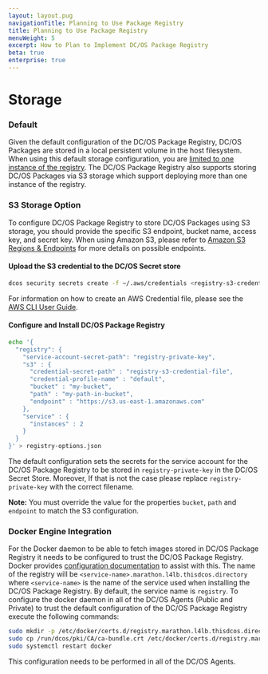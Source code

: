 ```yaml
---
layout: layout.pug
navigationTitle: Planning to Use Package Registry
title: Planning to Use Package Registry
menuWeight: 5
excerpt: How to Plan to Implement DC/OS Package Registry
beta: true
enterprise: true
---
```


# Storage

### Default

Given the default configuration of the DC/OS Package Registry, DC/OS Packages are stored in a local persistent volume in the host filesystem. When using this default storage configuration, you are [limited to one instance of the registry](/1.12/package-registry/limitations/). The DC/OS Package Registry also supports storing DC/OS Packages via S3 storage which support deploying more than one instance of the registry.

### S3 Storage Option

To configure DC/OS Package Registry to store DC/OS Packages using S3 storage, you should provide the specific S3 endpoint, bucket name, access key, and secret key. When using Amazon S3, please refer to [Amazon S3 Regions & Endpoints](https://docs.aws.amazon.com/general/latest/gr/rande.html#s3_region) for more details on possible endpoints.

#### Upload the S3 credential to the DC/OS Secret store

```bash
dcos security secrets create -f ~/.aws/credentials <registry-s3-credential-file>
```

For information on how to create an AWS Credential file, please see the [AWS CLI User Guide](https://docs.aws.amazon.com/cli/latest/userguide/cli-config-files.html).

#### Configure and Install DC/OS Package Registry

```bash
echo '{
  "registry": {
    "service-account-secret-path": "registry-private-key",
    "s3" : {
      "credential-secret-path" : "registry-s3-credential-file",
      "credential-profile-name" : "default",
      "bucket" : "my-bucket",
      "path" : "my-path-in-bucket",
      "endpoint" : "https://s3.us-east-1.amazonaws.com"
    },
    "service" : {
      "instances" : 2
    }
  }
}' > registry-options.json
```

The default configuration sets the secrets for the service account for the DC/OS Package Registry to be stored in `registry-private-key` in the DC/OS Secret Store. Moreover,   If that is not the case please replace `registry-private-key` with the correct filename.

**Note:** You must override the value for the properties `bucket`, `path` and `endpoint` to match the S3 configuration.


### Docker Engine Integration

For the Docker daemon to be able to fetch images stored in DC/OS Package Registry it needs to be configured to trust the DC/OS Package Registry. Docker provides [configuration documentation](https://docs.docker.com/engine/security/certificates/#understanding-the-configuration) to assist with this. The name of the registry will be `<service-name>.marathon.l4lb.thisdcos.directory` where `<service-name>` is the name of the service used when installing the DC/OS Package Registry. By default, the service name is `registry`. To configure the docker daemon in all of the DC/OS Agents (Public and Private) to trust the default configuration of the DC/OS Package Registry execute the following commands:

```bash
sudo mkdir -p /etc/docker/certs.d/registry.marathon.l4lb.thisdcos.directory
sudo cp /run/dcos/pki/CA/ca-bundle.crt /etc/docker/certs.d/registry.marathon.l4lb.thisdcos.directory/ca.crt
sudo systemctl restart docker
```

This configuration needs to be performed in all of the DC/OS Agents.
